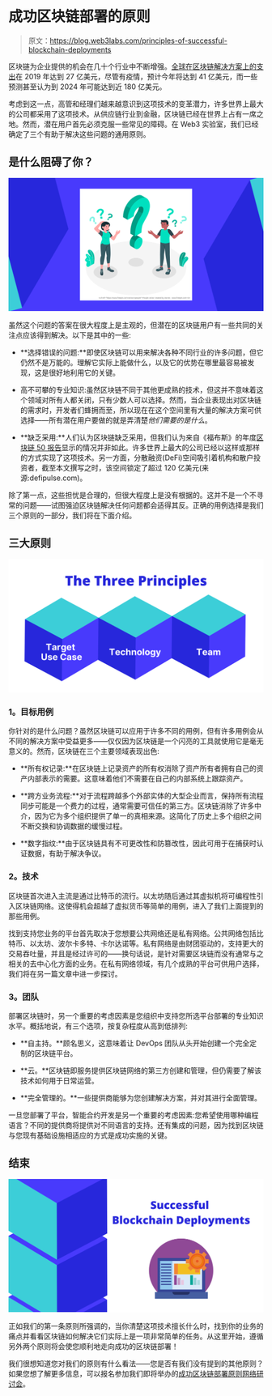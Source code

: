 # 成功区块链部署的原则

> 原文：<https://blog.web3labs.com/principles-of-successful-blockchain-deployments>

区块链为企业提供的机会在几十个行业中不断增强。[全球在区块链解决方案上的支出](https://www.statista.com/statistics/800426/worldwide-blockchain-solutions-spending/)在 2019 年达到 27 亿美元，尽管有疫情，预计今年将达到 41 亿美元，而一些预测甚至认为到 2024 年可能达到近 180 亿美元。

考虑到这一点，高管和经理们越来越意识到这项技术的变革潜力，许多世界上最大的公司都采用了这项技术。从供应链行业到金融，区块链已经在世界上占有一席之地。然而，潜在用户首先必须克服一些常见的障碍。在 Web3 实验室，我们已经确定了三个有助于解决这些问题的通用原则。

## 是什么阻碍了你？

**![Blockchain Deployments](img/4e4900554e830a20275be618bd970429.png)**

虽然这个问题的答案在很大程度上是主观的，但潜在的区块链用户有一些共同的关注点应该得到解决。以下是其中的一些:

*   **选择错误的问题:**即使区块链可以用来解决各种不同行业的许多问题，但它仍然不是万能的。理解它实际上能做什么，以及它的优势在哪里最容易被发现，这是很好地利用它的关键。

*   高不可攀的专业知识:虽然区块链不同于其他更成熟的技术，但这并不意味着这个领域对所有人都关闭，只有少数人可以选择。然而，当企业表现出对区块链的需求时，开发者们蜂拥而至，所以现在在这个空间里有大量的解决方案可供选择——所有潜在用户要做的就是弄清楚*他们需要的是什么*。

*   **缺乏采用:**人们认为区块链缺乏采用，但我们认为来自《福布斯》的年度[区块链 50 报告](https://www.forbes.com/sites/michaeldelcastillo/2020/02/19/blockchain-50/?sh=47da825b7553)显示的情况并非如此。许多世界上最大的公司已经以这样或那样的方式实现了这项技术。另一方面，分散融资(DeFi)空间吸引着机构和散户投资者，截至本文撰写之时，该空间锁定了超过 120 亿美元(来源:defipulse.com)。

除了第一点，这些担忧是合理的，但很大程度上是没有根据的。这并不是一个不寻常的问题——试图强迫区块链解决任何问题都会适得其反。正确的用例选择是我们三个原则的一部分，我们将在下面介绍。

## **三大原则**

**![Blockchain Principles](img/cd5854a4a2799b637614741e658d44b5.png)**

### **1。目标用例**

你针对的是什么问题？虽然区块链可以应用于许多不同的用例，但有许多用例会从不同的解决方案中受益更多——仅仅因为区块链是一个闪亮的工具就使用它是毫无意义的。然而，区块链在三个主要领域表现出色:

*   **所有权记录:**在区块链上记录资产的所有权消除了资产所有者拥有自己的资产内部表示的需要。这意味着他们不需要在自己的内部系统上跟踪资产。

*   **跨方业务流程:**对于流程跨越多个外部实体的大型企业而言，保持所有流程同步可能是一个费力的过程，通常需要可信任的第三方。区块链消除了许多中介，因为它为多个组织提供了单一的真相来源。这简化了历史上多个组织之间不断交换和协调数据的缓慢过程。

*   **数字指纹:**由于区块链具有不可更改性和防篡改性，因此可用于在捕获时认证数据，有助于解决争议。

### **2。技术**

区块链首次进入主流是通过比特币的流行。以太坊随后通过其虚拟机将可编程性引入区块链网络。这使得机会超越了虚拟货币等简单的用例，进入了我们上面提到的那些用例。

找到支持您业务的平台首先取决于您想要公共网络还是私有网络。公共网络包括比特币、以太坊、波尔卡多特、卡尔达诺等。私有网络是由财团驱动的，支持更大的交易吞吐量，并且是经过许可的——换句话说，是针对需要区块链而没有通常与之相关的去中心化方面的业务。在私有网络领域，有几个成熟的平台可供用户选择，我们将在另一篇文章中进一步探讨。

### **3。团队**

部署区块链时，另一个重要的考虑因素是您组织中支持您所选平台部署的专业知识水平。概括地说，有三个选项，按复杂程度从高到低排列:

*   **自主持。**顾名思义，这意味着让 DevOps 团队从头开始创建一个完全定制的区块链平台。

*   **云。**区块链即服务提供区块链网络的第三方创建和管理，但仍需要了解该技术如何用于日常运营。
    
*   **完全管理的。**一些提供商能够为您创建解决方案，并对其进行全面管理。

一旦您部署了平台，智能合约开发是另一个重要的考虑因素:您希望使用哪种编程语言？不同的提供商将提供对不同语言的支持。还有集成的问题，因为找到区块链与您现有基础设施相适应的方式是成功实施的关键。

## **结束**

**![Blockchain Deployments](img/39dce63a559b9d1627ab9864418347f1.png)**

正如我们的第一条原则所强调的，当你清楚这项技术擅长什么时，找到你的业务的痛点并看看区块链如何解决它们实际上是一项非常简单的任务。从这里开始，遵循另外两个原则将会使您顺利地走向成功的区块链部署！

我们很想知道您对我们的原则有什么看法——您是否有我们没有提到的其他原则？如果您想了解更多信息，可以报名参加我们即将举办的[成功区块链部署原则网络研讨会](https://pages.web3labs.com/principles-of-successful-blockchain-deployments-webinar)。